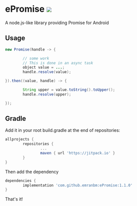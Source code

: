 # ePromise [![](https://jitpack.io/v/emranbm/ePromise.svg)](https://jitpack.io/#emranbm/ePromise)
A node.js-like library providing Promise for Android

## Usage
```java
new Promise(handle -> {

        // some work
        // This is done in an async task
        object value = ...;
        handle.resolve(value);

}).then((value, handle) -> {

        String upper = value.toString().toUpper();
        handle.resolve(upper);

});

```
## Gradle
Add it in your root build.gradle at the end of repositories:
```gradle
allprojects {
        repositories {
                ...
                maven { url 'https://jitpack.io' }
        }
}
```
Then add the dependency
```gradle
dependencies {
        implementation 'com.github.emranbm:ePromise:1.1.0'
}
```
That's it!

